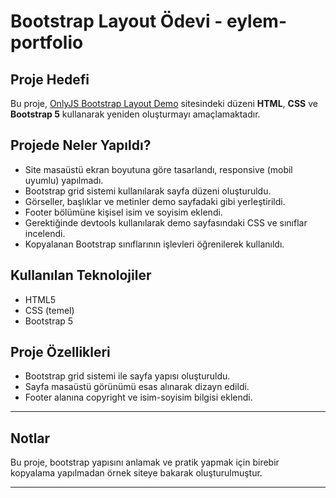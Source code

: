 # Bootstrap Layout Ödevi - eylem-portfolio

## Proje Hedefi
Bu proje, [OnlyJS Bootstrap Layout Demo](https://demo.onlyjs.com/exercises/bootstrap-layout/) sitesindeki düzeni **HTML**, **CSS** ve **Bootstrap 5** kullanarak yeniden oluşturmayı amaçlamaktadır.

## Projede Neler Yapıldı?
- Site masaüstü ekran boyutuna göre tasarlandı, responsive (mobil uyumlu) yapılmadı.
- Bootstrap grid sistemi kullanılarak sayfa düzeni oluşturuldu.
- Görseller, başlıklar ve metinler demo sayfadaki gibi yerleştirildi.
- Footer bölümüne kişisel isim ve soyisim eklendi.
- Gerektiğinde devtools kullanılarak demo sayfasındaki CSS ve sınıflar incelendi.
- Kopyalanan Bootstrap sınıflarının işlevleri öğrenilerek kullanıldı.

## Kullanılan Teknolojiler
- HTML5
- CSS (temel)
- Bootstrap 5

## Proje Özellikleri
- Bootstrap grid sistemi ile sayfa yapısı oluşturuldu.
- Sayfa masaüstü görünümü esas alınarak dizayn edildi.
- Footer alanına copyright ve isim-soyisim bilgisi eklendi.

---

## Notlar
Bu proje, bootstrap yapısını anlamak ve pratik yapmak için birebir kopyalama yapılmadan örnek siteye bakarak oluşturulmuştur.

---

